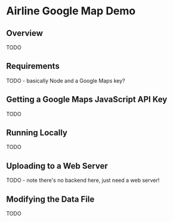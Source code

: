 # Airline Google Map Demo

## Overview 

TODO

## Requirements

TODO - basically Node and a Google Maps key?

## Getting a Google Maps JavaScript API Key

TODO

## Running Locally

TODO

## Uploading to a Web Server

TODO - note there's no backend here, just need a web server!

## Modifying the Data File

TODO